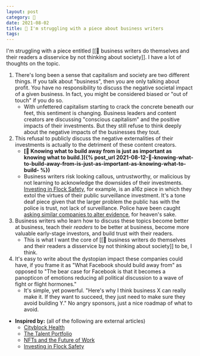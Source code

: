 ```yaml
---
layout: post
category: 🌰
date: 2021-08-02
title: 🌰 I'm struggling with a piece about business writers
tags:
---
```

I'm struggling with a piece entitled [[🌱 business writers do themselves and their readers a disservice by not thinking about society]]. I have a lot of thoughts on the topic.
1. There's long been a sense that capitalism and society are two different things. If you talk about "business", then you are only talking about profit. You have no responsibility to discuss the negative societal impact of a given business. In fact, you might be considered biased or "out of touch" if you do so.
	- With unfettered capitalism starting to crack the concrete beneath our feet, this sentiment is changing. Business leaders and content creators are discussing "conscious capitalism" and the positive impacts of their investments. But they still refuse to think deeply about the negative impacts of the businesses they tout.
2. This refusal to publicly discuss the negative externalities of their investments is actually to the detriment of these content creators.
	- **[🌰 Knowing what to build away from is just as important as knowing what to build.]({% post_url 2021-08-12-🌰-knowing-what-to-build-away-from-is-just-as-important-as-knowing-what-to-build- %})**
	- Business writers risk looking callous, untrustworthy, or malicious by not learning to acknowledge the downsides of their investments. [Investing in Flock Safety](https://a16z.com/2021/07/13/investing-in-flock-safety/), for example, is an a16z piece in which they extol the virtues of their public surveillance investment. It's a tone deaf piece given that the larger problem the public has with the police is trust, not lack of surveillance. Police have been caught [asking similar companies to alter evidence](https://www.vice.com/en/article/qj8xbq/police-are-telling-shotspotter-to-alter-evidence-from-gunshot-detecting-ai), for heaven's sake.
3. Business writers who learn how to discuss these topics become better at business, teach their _readers_ to be better at business, become more valuable early-stage investors, and build trust with their readers.
	- This is what I want the core of [[🌱 business writers do themselves and their readers a disservice by not thinking about society]] to be, I think.
4. It's easy to write about the dystopian impact these companies could have, if you frame it as "What Facebook should build away from" as opposed to "The bear case for Facebook is that it becomes a panopticon of emotions reducing all political discussion to a wave of fight or flight hormones."
	- It's simple, yet powerful. "Here's why I think business X can really make it. If they want to succeed, they just need to make sure they avoid building Y." No angry sponsors, just a nice roadmap of what to avoid.

- **Inspired by:** (all of the following are external articles)
	- [Cityblock Health](https://www.notboring.co/p/cityblock-health)
	- [The Talent Portfolio](https://www.drorpoleg.com/betting-the-firm-part-ii/)
	- [NFTs and the Future of Work](www.drorpoleg.com/nfts-and-the-future-of-work)
	- [Investing in Flock Safety](https://a16z.com/2021/07/13/investing-in-flock-safety/)